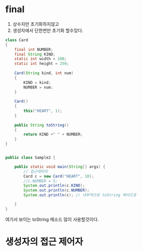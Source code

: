
# final

1.  상수지만 초기화하지않고
2.  생성자에서 단한번만 초기화 할수있다.

```java
class Card
{
	final int NUMBER;
	final String KIND;
	static int width = 100;
	static int height = 250;
	
	Card(String kind, int num)
	{
		KIND = kind;
		NUMBER = num;
	}
	
	Card() 
	{
		this("HEART", 1);
	}
	
	public String toString()
	{
		return KIND +" " + NUMBER;
	}
}


public class Sample2 {

	public static void main(String[] args) {
		// 접근제어자
		Card c = new Card("HEART", 10);
		//c.NUMBER = 5;
		System.out.println(c.KIND);
		System.out.println(c.NUMBER);
		System.out.println(c); // 내부적으로 toString 메서드호

	}
}

```

여기서 보이는 toString 메소드 많이 사용할것이다.





# 생성자의 접근 제어자


